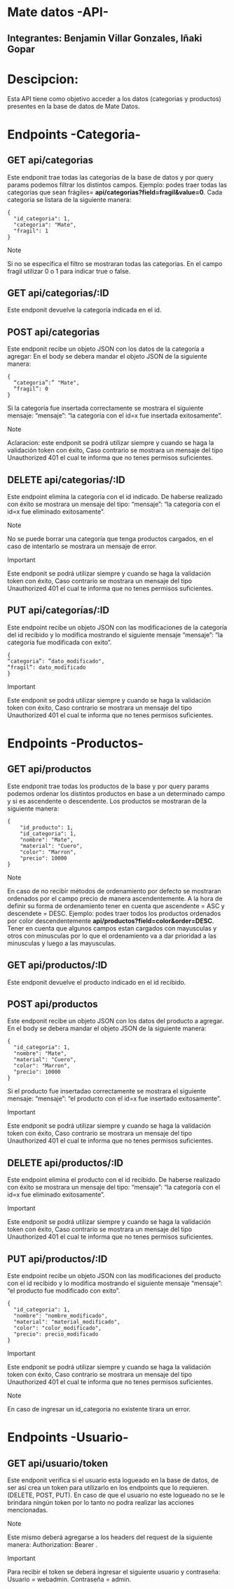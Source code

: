 # Mate datos -API-
## Integrantes: Benjamin Villar Gonzales, Iñaki Gopar
# Descipcion:
Esta API tiene como objetivo acceder a los datos (categorias y productos) presentes en la base de datos de Mate Datos.

# Endpoints -Categoria-

## GET api/categorias 
Este endponit trae todas las categorías de la base de datos y por query params podemos filtrar los distintos
campos.
Ejemplo: podes traer todas las categorías que sean frágiles=
**api/categorias?field=fragil&value=0**.
Cada categoria se listara de la siguiente manera:
```
{
  "id_categoria": 1,
  "categoria": "Mate",
  "fragil": 1
}
```
> [!NOTE]
> Si no se especifica el filtro se mostraran todas las categorias.
> En el campo fragil utilizar 0 o 1 para indicar true o false.

## GET api/categorias/:ID
Este endponit devuelve la categoría indicada en el id.

## POST api/categorias
Este endponit recibe un objeto JSON con los datos de la categoría a agregar:
En el body se debera mandar el objeto JSON de la siguiente manera:
```
{
  “categoria”:” "Mate",
  “fragil”: 0
}
```

Si la categoría fue insertada correctamente se mostrara el siguiente mensaje:
“mensaje”: “la categoría con el id=x fue insertada exitosamente”.
> [!NOTE]
> Aclaracion: este endponit se podrá utilizar siempre y cuando se haga la validación token con éxito,
> Caso contrario se mostrara un mensaje del tipo Unauthorized 401 el cual te informa que
> no tenes permisos suficientes.

## DELETE api/categorias/:ID
Este endpoint elimina la categoría con el id indicado.
De haberse realizado con éxito se mostrara un mensaje del tipo:
“mensaje”: “la categoría con el id=x fue eliminado exitosamente”.

> [!NOTE]
> No se puede borrar una categoría que tenga productos cargados, en el caso de intentarlo se
> mostrara un mensaje de error.

> [!IMPORTANT]
> Este endponit se podrá utilizar siempre y cuando se haga la validación token con éxito,
> Caso contrario se mostrara un mensaje del tipo Unauthorized 401 el cual te informa que
> no tenes permisos suficientes.

## PUT api/categorías/:ID
Este endpoint recibe un objeto JSON con las modificaciones de la categoría del id recibido y lo
modifica mostrando el siguiente mensaje “mensaje”: “la categoría fue modificada con exito”.
```
{
“categoria”: ”dato_modificado",
“fragil”: dato_modificado
}
```
> [!IMPORTANT]
> Este endponit se podrá utilizar siempre y cuando se haga la validación token con éxito,
> Caso contrario se mostrara un mensaje del tipo Unauthorized 401 el cual te informa que
> no tenes permisos suficientes.


# Endpoints -Productos-

## GET api/productos
Este endponit trae todas los productos de la base y por query params podemos ordenar los
distintos productos en base a un determinado campo y si es ascendente o descendente.
Los productos se mostraran de la siguiente manera:

```
{
    "id_producto": 1,
    "id_categoria": 1,
    "nombre": "Mate",
    "material": "Cuero",
    "color": "Marron",
    "precio": 10000
}

```

> [!NOTE]
> En caso de no recibir métodos de ordenamiento por defecto se mostraran ordenados por el
> campo precio de manera ascendentemente.
> A la hora de definir su forma de ordenamiento tener en cuenta que ascendente = ASC y
> descendete = DESC.
> Ejemplo: podes traer todos los productos ordenados por color descendentemente
> **api/productos?field=color&order=DESC**.
> Tener en cuenta que algunos campos estan cargados con mayusculas y otros con minusculas por lo que el ordenamiento va a dar prioridad a las minusculas y luego a las mayusculas.


## GET api/productos/:ID
Este endponit devuelve el producto indicado en el id recibido.

## POST api/productos
Este endponit recibe un objeto JSON con los datos del producto a agregar.
En el body se debera mandar el objeto JSON de la siguiente manera:
```
{
  "id_categoria": 1,
  "nombre": "Mate",
  "material": "Cuero",
  "color": "Marron",
  "precio": 10000
}
```
Si el producto fue insertadao correctamente se mostrara el siguiente mensaje:
“mensaje”: “el producto con el id=x fue insertado exitosamente”.

> [!IMPORTANT]
> Este endponit se podrá utilizar siempre y cuando se haga la validación token con éxito,
> Caso contrario se mostrara un mensaje del tipo Unauthorized 401 el cual te informa que
> no tenes permisos suficientes.


## DELETE api/productos/:ID
Este endpoint elimina el producto con el id recibido.
De haberse realizado con éxito se mostrara un mensaje del tipo:
“mensaje”: “la categoría con el id=x fue eliminado exitosamente”.

> [!IMPORTANT]
> Este endponit se podrá utilizar siempre y cuando se haga la validación token con éxito,
> Caso contrario se mostrara un mensaje del tipo Unauthorized 401 el cual te informa que
> no tenes permisos suficientes.


## PUT api/productos/:ID
Este endpoint recibe un objeto JSON con las modificaciones del producto con el id recibido y lo
modifica mostrando el siguiente mensaje “mensaje”: “el producto fue modificado con exito”.

```
{
  "id_categoria": 1,
  "nombre": "nombre_modificado",
  "material": "material_modificado",
  "color": "color_modificado",
  "precio": precio_modificado
}
```

> [!IMPORTANT]
> Este endponit se podrá utilizar siempre y cuando se haga la validación token con éxito,
> Caso contrario se mostrara un mensaje del tipo Unauthorized 401 el cual te informa que
> no tenes permisos suficientes.

> [!NOTE]
> En caso de ingresar un id_categoria no existente tirara un error.



# Endpoints -Usuario-

## GET api/usuario/token
Este endponit verifica si el usuario esta logueado en la base de datos, de ser asi crea un token para
utilizarlo en los endpoints que lo requieren. (DELETE, POST, PUT). En caso de que el usuario no
este logueado no se le brindara ningún token por lo tanto no podra realizar las acciones mencionadas.

> [!NOTE]
>Este mismo deberá agregarse a los headers del request de la siguiente manera:
> Authorization: Bearer <token generado>.

> [!IMPORTANT]
> Para recibir el token se deberá ingresar el siguiente usuario y contraseña:
> Usuario = webadmin.
> Contraseña = admin.
